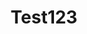 ---
templateKey: about-page
path: /about2
title: Test123
desc: Description2
menutest: some other2
---